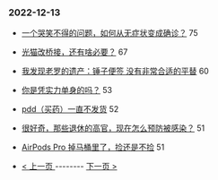 ### 2022-12-13 
- [一个哭笑不得的问题，如何从无症状变成确诊？](https://www.v2ex.com/t/902098) 75
- [光猫改桥接，还有啥必要？](https://www.v2ex.com/t/902139) 67
- [我发现老罗的遗产：锤子便签 没有非常合适的平替](https://www.v2ex.com/t/902111) 60
- [你是凭实力单身的吗？](https://www.v2ex.com/t/902205) 53
- [pdd（买药）一直不发货](https://www.v2ex.com/t/902138) 52
- [很好奇，那些退休的高官，现在怎么预防被感染？](https://www.v2ex.com/t/902109) 51
- [AirPods Pro 掉马桶里了，捡还是不捡](https://www.v2ex.com/t/902127) 51 

- [ < 上一页 ](https://github.com/able8/v2ex-hot-record/blob/master/2022-12-12.md) -------- [ 下一页 > ](https://github.com/able8/v2ex-hot-record/blob/master/2022-12-14.md)